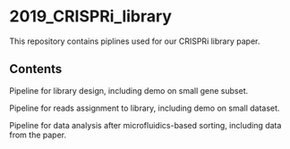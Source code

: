 # 2019_CRISPRi_library
This repository contains piplines used for our CRISPRi library paper.

## Contents

Pipeline for library design, including demo on small gene subset.

Pipeline for reads assignment to library, including demo on small dataset.

Pipeline for data analysis after microfluidics-based sorting, including data from the paper.
